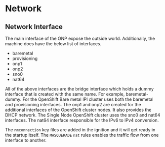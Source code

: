 # Network

## Network Interface

The main interface of the ONP expose the outside world. Additionally, the machine does have the below list of interfaces.

* baremetal
* provisioning
* onp1
* onp2
* sno0
* nat64

All of the above interfaces are the bridge interface which holds a dummy interface that is created with the same name. For example, baremetal-dummy. For the OpenShift Bare metal IPI cluster uses both the baremetal and provisioning interfaces. The onp1 and onp2 are created for the additional interfaces of the OpenShift cluster nodes. It also provides the DHCP network. The Single Node OpenShift cluster uses the sno0 and nat64 interfaces. The nat64 interface responsible for the IPv6 to IPv4 conversion.

The `nmconnection` key files are added in the ignition and it will get ready in the startup itself. The `MASQUERADE` `nat` rules enables the traffic flow from one interface to another.
